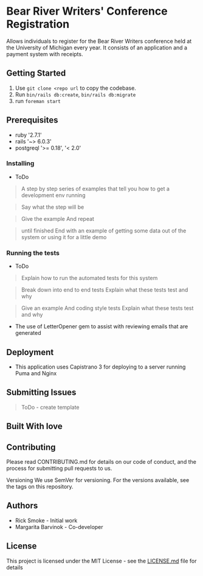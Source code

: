 # Bear River Writers' Conference Registration
Allows individuals to register for the Bear River Writers conference held at the University of Michigan every year. It consists of an application and a payment system with receipts.

## Getting Started
1. Use ```git clone <repo url``` to copy the codebase.
2. Run ```bin/rails db:create```,  ```bin/rails db:migrate```
3. run ```foreman start```

## Prerequisites
- ruby '2.7.1'
- rails '~> 6.0.3'
- postgreql '>= 0.18', '< 2.0'

### Installing
- ToDo
> A step by step series of examples that tell you how to get a development env running

> Say what the step will be

> Give the example
> And repeat

> until finished
> End with an example of getting some data out of the system or using it for a little demo

### Running the tests
- ToDo
> Explain how to run the automated tests for this system

> Break down into end to end tests
> Explain what these tests test and why

> Give an example
> And coding style tests
> Explain what these tests test and why

- The use of LetterOpener gem to assist with reviewing emails that are generated

## Deployment
- This application uses Capistrano 3 for deploying to a server running Puma and Nginx

## Submitting Issues
> ToDo - create template

## Built With love

## Contributing
Please read CONTRIBUTING.md for details on our code of conduct, and the process for submitting pull requests to us.

Versioning
We use SemVer for versioning. For the versions available, see the tags on this repository.

## Authors
- Rick Smoke - Initial work
- Margarita Barvinok - Co-developer

## License
This project is licensed under the MIT License - see the [LICENSE.md](LICENSE) file for details
